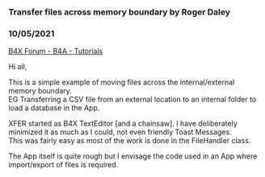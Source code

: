 ### Transfer files across memory boundary by Roger Daley
### 10/05/2021
[B4X Forum - B4A - Tutorials](https://www.b4x.com/android/forum/threads/134832/)

Hi all,  
  
This is a simple example of moving files across the internal/external memory boundary.  
EG Transferring a CSV file from an external location to an internal folder to load a database in the App.  
  
XFER started as B4X TextEditor [and a chainsaw]. I have deliberately minimized it as much as I could, not even friendly Toast Messages.   
This was fairly easy as most of the work is done in the FileHandler class.  
  
The App itself is quite rough but I envisage the code used in an App where import/export of files is required.
